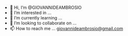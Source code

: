 - 👋 Hi, I’m @GIOVANNIDEAMBROSIO
- 👀 I’m interested in ...
- 🌱 I’m currently learning ...
- 💞️ I’m looking to collaborate on ...
- 📫 How to reach me ... giovannideambrosio@gmail.com

<!---
GIOVANNIDEAMBROSIO/GIOVANNIDEAMBROSIO is a ✨ special ✨ repository because its `README.md` (this file) appears on your GitHub profile.
You can click the Preview link to take a look at your changes.
--->
